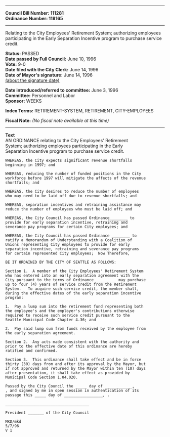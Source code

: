 * * * * *  
  
**Council Bill Number: [](#h0)[](#h2)111281**   
**Ordinance Number: 118165**  
  
* * * * *  
  
Relating to the City Employees' Retirement System; authorizing employees participating in the Early Separation Incentive program to purchase service credit.  
  
**Status:** PASSED   
**Date passed by Full Council:** June 10, 1996   
**Vote:** 9-0   
**Date filed with the City Clerk:** June 14, 1996   
**Date of Mayor's signature:** June 14, 1996   
[(about the signature date)](/~public/approvaldate.htm)   
  
  
**Date introduced/referred to committee:** June 3, 1996   
**Committee:** Personnel and Labor   
**Sponsor:** WEEKS   
  
**Index Terms:** RETIREMENT-SYSTEM, RETIREMENT, CITY-EMPLOYEES  
  
**Fiscal Note:** *(No fiscal note available at this time)*  
  
* * * * *  
  
**Text**  
    AN ORDINANCE relating to the City Employees' Retirement  
    System; authorizing employees participating in the Early  
    Separation Incentive program to purchase service credit.  
  
    WHEREAS, the City expects significant revenue shortfalls  
    beginning in 1997; and  
  
    WHEREAS, reducing the number of funded positions in the City  
    workforce before 1997 will mitigate the affects of the revenue  
    shortfalls; and  
  
    WHEREAS, the City desires to reduce the number of employees  
    who may need to be laid off due to revenue shortfalls; and  
  
    WHEREAS, separation incentives and retraining assistance may  
    reduce the number of employees who must be laid off; and  
  
    WHEREAS, the City Council has passed Ordinance________ to  
    provide for early separation incentive, retraining and  
    severance pay programs for certain City employees; and  
  
    WHEREAS, the City Council has passed Ordinance ________ to  
    ratify a Memorandum of Understanding with a Coalition of  
    Unions representing City employees to provide for early  
    separation incentive, retraining and severance pay programs  
    for certain represented City employees;  Now Therefore,  
  
    BE IT ORDAINED BY THE CITY OF SEATTLE AS FOLLOWS:  
  
    Section 1.  A member of the City Employees' Retirement System  
    who has entered into an early separation agreement with the  
    City pursuant to the terms of Ordinance _________ may purchase  
    up to four (4) years of service credit from the Retirement  
    System.   To acquire such service credit, the member shall,  
    during the effective dates of the early separation incentive  
    program:  
  
    1.  Pay a lump sum into the retirement fund representing both  
    the employee's and the employer's contributions otherwise  
    required to receive such service credit pursuant to the  
    Seattle Municipal Code Chapter 4.36; and  
  
    2.  Pay said lump sum from funds received by the employee from  
    the early separation agreement.  
  
    Section 2.  Any acts made consistent with the authority and  
    prior to the effective date of this ordinance are hereby  
    ratified and confirmed.  
  
    Section 3.  This ordinance shall take effect and be in force  
    thirty (30) days from and after its approval by the Mayor, but  
    if not approved and returned by the Mayor within ten (10) days  
    after presentation, it shall take effect as provided by  
    Municipal Code Section 1.04.020.  
  
    Passed by the City Council the _____ day of ____________,  
    , and signed by me in open session in authentication of its  
    passage this _____ day of _________________, .  
  
    _____________________________________  
  
    President _______ of the City Council  
  
    MKD/mkd  
    5/7/96  
    V 1  
